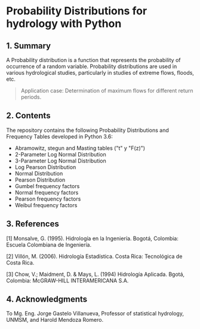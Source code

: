 # Probability Distributions for hydrology with Python

## 1. Summary

A Probability distribution is a function that represents the probability of occurrence of a random variable. Probability distributions are used in various hydrological studies, particularly in studies of extreme flows, floods, etc. 

> Application case: Determination of maximum flows for different return periods.

## 2. Contents

The repository contains the following Probability Distributions and Frequency Tables developed in Python 3.6: 

- Abramowitz, stegun and Masting tables ("t" y "F(z)")
- 2-Parameter Log Normal Distribution 
- 3-Parameter Log Normal Distribution 
- Log Pearson Distribution 
- Normal Distribution 
- Pearson Distribution 
- Gumbel frequency factors 
- Normal frequency factors 
- Pearson frequency factors 
- Weibul frequency factors

## 3. References

[1] Monsalve, G. (1995). Hidrología en la Ingeniería. Bogotá, Colombia: Escuela Colombiana de Ingeniería.

[2] Villón, M. (2006). Hidrología Estadística. Costa Rica: Tecnológica de Costa Rica.

[3] Chow, V.; Maidment, D. & Mays, L. (1994) Hidrología Aplicada. Bgotá, Colombia: McGRAW-HILL INTERAMERICANA S.A.  

## 4. Acknowledgments

To Mg. Eng. Jorge Gastelo Villanueva, Professor of statistical hydrology, UNMSM, and Harold Mendoza Romero.
